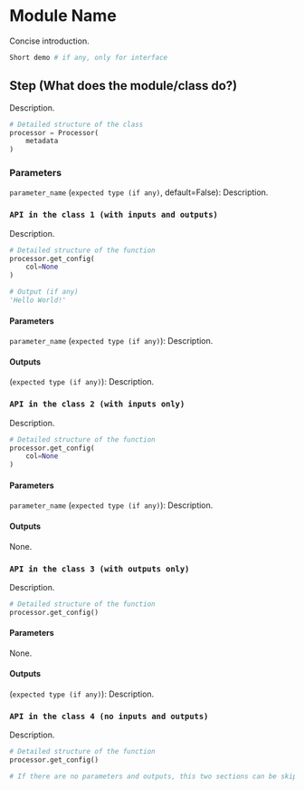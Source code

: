 # Module Name

Concise introduction.

```python
Short demo # if any, only for interface
```



## Step (What does the module/class do?)

Description.

```python
# Detailed structure of the class
processor = Processor(
    metadata
)
```

### Parameters

`parameter_name` (`expected type (if any)`, default=False): Description.

### `API in the class 1 (with inputs and outputs)`

Description.

```python
# Detailed structure of the function
processor.get_config(
    col=None
)
```

```python
# Output (if any)
'Hello World!'
```

#### Parameters
`parameter_name` (`expected type (if any)`): Description.

#### Outputs
(`expected type (if any)`): Description.

### `API in the class 2 (with inputs only)`

Description.

```python
# Detailed structure of the function
processor.get_config(
    col=None
)
```

#### Parameters
`parameter_name` (`expected type (if any)`): Description.

#### Outputs
None.

### `API in the class 3 (with outputs only)`

Description.

```python
# Detailed structure of the function
processor.get_config()
```

#### Parameters
None.

#### Outputs
(`expected type (if any)`): Description.

### `API in the class 4 (no inputs and outputs)`

Description.

```python
# Detailed structure of the function
processor.get_config()

# If there are no parameters and outputs, this two sections can be skipped.
```